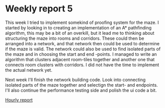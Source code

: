 # Weekly report 5

This week I tried to implement somekind of proofing system for the maze. I started by looking in to creating an implementation of an A* pathfinding algorithm, this may be a bit of an overkill, but it lead me to thinking about structuring the maze into rooms and corridors. These could then be arranged into a network, and that network then could be used to determine if the maze is valid. The network could also be used to find isolated parts of the maze and in choosing the start and end -points. 
I managed to write an algorithm that clusters adjacent room-tiles together and another one that connects room clusters with corridors. I did not have the time to implement the actual network yet.

Next week I'll finish the network building code. Look into connecting isolated parts of the maze together and selectign the start- and endpoints. I'll also continue the performance testing side and polish the ui code a bit.

[Hourly report](https://github.com/juhakaup/WFC_dungeon_gen/blob/master/documentation/hourly_report.md)